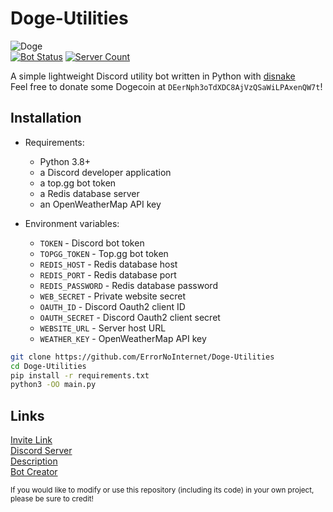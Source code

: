 # Doge-Utilities
![Doge](https://media.discordapp.net/attachments/843240892147826689/873809662506573884/Doge.png?width=250&height=250)\
[![Bot Status](https://top.gg/api/widget/status/854965721805226005.svg?noavatar=true)](https://top.gg/bot/854965721805226005)
[![Server Count](https://top.gg/api/widget/servers/854965721805226005.svg?noavatar=true)](https://top.gg/bot/854965721805226005)

A simple lightweight Discord utility bot written in Python with [disnake](https://github.com/EQUENOS/disnake)\
Feel free to donate some Dogecoin at `DEerNph3oTdXDC8AjVzQSaWiLPAxenQW7t`!

## Installation
- Requirements:
  - Python 3.8+
  - a Discord developer application
  - a top.gg bot token
  - a Redis database server
  - an OpenWeatherMap API key

- Environment variables:
  - `TOKEN` - Discord bot token
  - `TOPGG_TOKEN` - Top.gg bot token
  - `REDIS_HOST` - Redis database host
  - `REDIS_PORT` - Redis database port
  - `REDIS_PASSWORD` - Redis database password
  - `WEB_SECRET` - Private website secret
  - `OAUTH_ID` - Discord Oauth2 client ID
  - `OAUTH_SECRET` - Discord Oauth2 client secret
  - `WEBSITE_URL` - Server host URL
  - `WEATHER_KEY` - OpenWeatherMap API key

```sh
git clone https://github.com/ErrorNoInternet/Doge-Utilities
cd Doge-Utilities
pip install -r requirements.txt
python3 -OO main.py
```

## Links
[Invite Link](https://discord.com/oauth2/authorize?client_id=854965721805226005&permissions=8&scope=applications.commands%20bot)\
[Discord Server](https://discord.gg/3Tp7R8FUsC)\
[Description](https://github.com/ErrorNoInternet/Doge-Utilities/blob/main/DESCRIPTION.md)\
[Bot Creator](https://discord.com/users/531392146767347712)

<sub>If you would like to modify or use this repository (including its code) in your own project, please be sure to credit!</sub>
